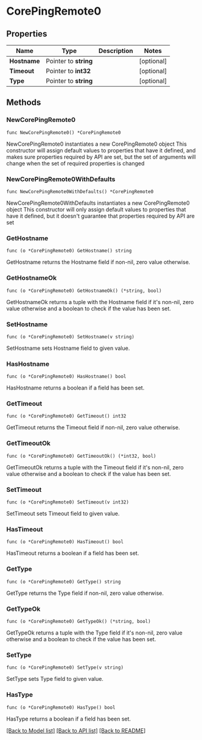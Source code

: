 # CorePingRemote0

## Properties

Name | Type | Description | Notes
------------ | ------------- | ------------- | -------------
**Hostname** | Pointer to **string** |  | [optional] 
**Timeout** | Pointer to **int32** |  | [optional] 
**Type** | Pointer to **string** |  | [optional] 

## Methods

### NewCorePingRemote0

`func NewCorePingRemote0() *CorePingRemote0`

NewCorePingRemote0 instantiates a new CorePingRemote0 object
This constructor will assign default values to properties that have it defined,
and makes sure properties required by API are set, but the set of arguments
will change when the set of required properties is changed

### NewCorePingRemote0WithDefaults

`func NewCorePingRemote0WithDefaults() *CorePingRemote0`

NewCorePingRemote0WithDefaults instantiates a new CorePingRemote0 object
This constructor will only assign default values to properties that have it defined,
but it doesn't guarantee that properties required by API are set

### GetHostname

`func (o *CorePingRemote0) GetHostname() string`

GetHostname returns the Hostname field if non-nil, zero value otherwise.

### GetHostnameOk

`func (o *CorePingRemote0) GetHostnameOk() (*string, bool)`

GetHostnameOk returns a tuple with the Hostname field if it's non-nil, zero value otherwise
and a boolean to check if the value has been set.

### SetHostname

`func (o *CorePingRemote0) SetHostname(v string)`

SetHostname sets Hostname field to given value.

### HasHostname

`func (o *CorePingRemote0) HasHostname() bool`

HasHostname returns a boolean if a field has been set.

### GetTimeout

`func (o *CorePingRemote0) GetTimeout() int32`

GetTimeout returns the Timeout field if non-nil, zero value otherwise.

### GetTimeoutOk

`func (o *CorePingRemote0) GetTimeoutOk() (*int32, bool)`

GetTimeoutOk returns a tuple with the Timeout field if it's non-nil, zero value otherwise
and a boolean to check if the value has been set.

### SetTimeout

`func (o *CorePingRemote0) SetTimeout(v int32)`

SetTimeout sets Timeout field to given value.

### HasTimeout

`func (o *CorePingRemote0) HasTimeout() bool`

HasTimeout returns a boolean if a field has been set.

### GetType

`func (o *CorePingRemote0) GetType() string`

GetType returns the Type field if non-nil, zero value otherwise.

### GetTypeOk

`func (o *CorePingRemote0) GetTypeOk() (*string, bool)`

GetTypeOk returns a tuple with the Type field if it's non-nil, zero value otherwise
and a boolean to check if the value has been set.

### SetType

`func (o *CorePingRemote0) SetType(v string)`

SetType sets Type field to given value.

### HasType

`func (o *CorePingRemote0) HasType() bool`

HasType returns a boolean if a field has been set.


[[Back to Model list]](../README.md#documentation-for-models) [[Back to API list]](../README.md#documentation-for-api-endpoints) [[Back to README]](../README.md)


